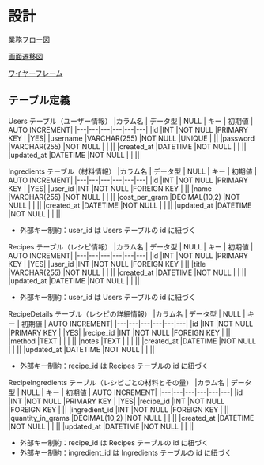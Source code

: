# 設計

<a href="https://www.figma.com/file/tz8yBTDCuOUBLCqykFeuNf/%E6%A5%AD%E5%8B%99%E3%83%95%E3%83%AD%E3%83%BC%E5%9B%B3?type=design&t=dsxdGjmPUi7EEkix-1">業務フロー図</a>

<a href="https://www.figma.com/file/CaEePGJb9mDugCBRDUiZWJ/%E7%94%BB%E9%9D%A2%E9%81%B7%E7%A7%BB%E5%9B%B3?type=design&node-id=0%3A1&t=dsxdGjmPUi7EEkix-1">画面遷移図</a>

<a href="https://www.figma.com/file/MHUESDNNKB1b8hxnpSHgnO/%E3%83%AF%E3%82%A4%E3%83%A4%E3%83%BC%E3%83%95%E3%83%AC%E3%83%BC%E3%83%A0?type=design&t=dsxdGjmPUi7EEkix-1">ワイヤーフレーム</a>

## テーブル定義
Users テーブル（ユーザー情報）
|カラム名	| データ型	| NULL	| キー	| 初期値	| AUTO INCREMENT|
|---|---|---|---|---|---|
|id	|INT	|NOT NULL	|PRIMARY KEY	|	|YES|
|username	|VARCHAR(255)	|NOT NULL	|UNIQUE	|	||
|password	|VARCHAR(255)	|NOT NULL	|	|	||
|created_at	|DATETIME	|NOT NULL	|	|	||
|updated_at	|DATETIME	|NOT NULL	|	|	||

Ingredients テーブル（材料情報）
|カラム名	| データ型	| NULL	| キー	| 初期値	| AUTO INCREMENT|
|---|---|---|---|---|---|
|id	|INT	|NOT NULL	|PRIMARY KEY	|	|YES|
|user_id	|INT	|NOT NULL	|FOREIGN KEY	|	||
|name	|VARCHAR(255)	|NOT NULL	|	|	||
|cost_per_gram	|DECIMAL(10,2)	|NOT NULL	|	|	||
|created_at	|DATETIME	|NOT NULL	|	|	||
|updated_at	|DATETIME	|NOT NULL	|	|	||
- 外部キー制約：user_id は Users テーブルの id に紐づく

Recipes テーブル（レシピ情報）
|カラム名	| データ型	| NULL	| キー	| 初期値	| AUTO INCREMENT|
|---|---|---|---|---|---|
|id	|INT	|NOT NULL	|PRIMARY KEY	|	|YES|
|user_id	|INT	|NOT NULL	|FOREIGN KEY	|	||
|title	|VARCHAR(255)	|NOT NULL	|	|	||
|created_at	|DATETIME	|NOT NULL	|	|	||
|updated_at	|DATETIME	|NOT NULL	|	|	||
- 外部キー制約：user_id は Users テーブルの id に紐づく

RecipeDetails テーブル（レシピの詳細情報）
|カラム名	| データ型	| NULL	| キー	| 初期値	| AUTO INCREMENT|
|---|---|---|---|---|---|
|id	|INT	|NOT NULL	|PRIMARY KEY	|	|YES|
|recipe_id	|INT	|NOT NULL	|FOREIGN KEY	|	||
|method	|TEXT	|	|	|	||
|notes	|TEXT	|	|	|	||
|created_at	|DATETIME	|NOT NULL	|	|	||
|updated_at	|DATETIME	|NOT NULL	|	|	||
- 外部キー制約：recipe_id は Recipes テーブルの id に紐づく

RecipeIngredients テーブル（レシピごとの材料とその量）
|カラム名	| データ型	| NULL	| キー	| 初期値	| AUTO INCREMENT|
|---|---|---|---|---|---|
|id	|INT	|NOT NULL	|PRIMARY KEY	|	|YES|
|recipe_id	|INT	|NOT NULL	|FOREIGN KEY	|	||
|ingredient_id	|INT	|NOT NULL	|FOREIGN KEY	|	||
|quantity_in_grams	|DECIMAL(10,2)	|NOT NULL	|	|	||
|created_at	|DATETIME	|NOT NULL	|	|	||
|updated_at	|DATETIME	|NOT NULL	|	|	||
- 外部キー制約：recipe_id は Recipes テーブルの id に紐づく
- 外部キー制約：ingredient_id は Ingredients テーブルの id に紐づく
